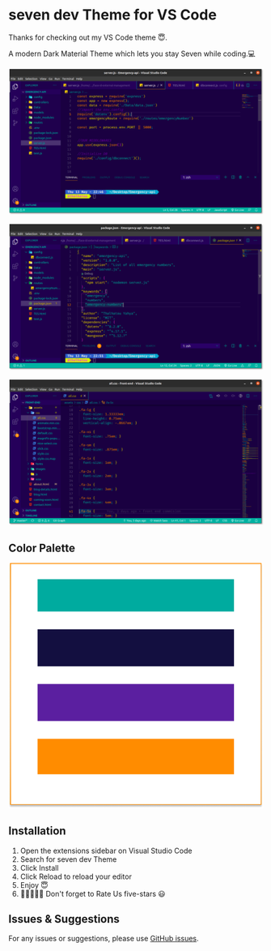 
# seven dev Theme for VS Code

Thanks for checking out my VS Code theme 😇. 

A modern Dark Material Theme which lets you stay Seven   while coding.💻


[![Seven Dev Theme Demo](images/demo.png)]()

[![Seven Dev Theme Demo](images/demo2.png)]()

[![Seven Dev Theme Demo](images/demo3.png)]()

## Color Palette
[![Seven Dev Theme Demo](images/icon/plc.png)]()
## Installation

1. Open the extensions sidebar on Visual Studio Code
1. Search for seven dev Theme
1. Click Install
1. Click Reload to reload your editor
1. Enjoy 😇
1. 🌟🌟🌟🌟🌟 Don't forget to Rate Us five-stars 😃

## Issues & Suggestions

For any issues or suggestions, please use [GitHub issues](https://github.com/thalhatou/sevendev-vscode-theme/issues).
